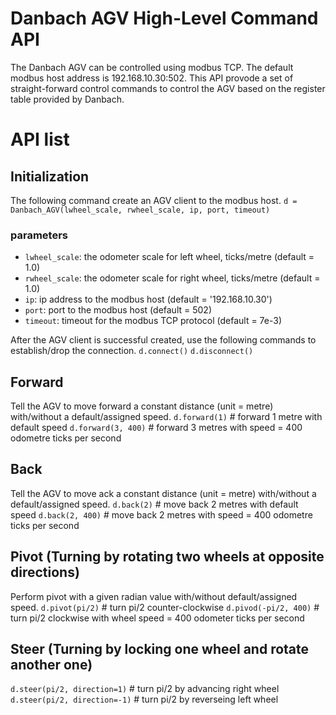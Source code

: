 # Danbach AGV High-Level Command API
The Danbach AGV can be controlled using modbus TCP.
The default modbus host address is 192.168.10.30:502.
This API provode a set of straight-forward control commands to control the AGV based on the register table provided by Danbach.

# API list

## Initialization
The following command create an AGV client to the modbus host.
`d = Danbach_AGV(lwheel_scale, rwheel_scale, ip, port, timeout)`
### parameters
 - `lwheel_scale`: the odometer scale for left wheel, ticks/metre (default = 1.0)
 - `rwheel_scale`: the odometer scale for right wheel, ticks/metre (default = 1.0)
 - `ip`: ip address to the modbus host (default = '192.168.10.30')
 - `port`: port to the modbus host (default = 502)
 - `timeout`: timeout for the modbus TCP protocol (default = 7e-3)

After the AGV client is successful created, use the following commands to establish/drop the connection.
`d.connect()`
`d.disconnect()`

## Forward
Tell the AGV to move forward a constant distance (unit = metre) with/without a default/assigned speed.
`d.forward(1)`      # forward 1 metre with default speed
`d.forward(3, 400)` # forward 3 metres with speed = 400 odometre ticks per second

## Back
Tell the AGV to move ack a constant distance (unit = metre) with/without a default/assigned speed.
`d.back(2)`         # move back 2 metres with default speed
`d.back(2, 400)`    # move back 2 metres with speed = 400 odometre ticks per second

## Pivot (Turning by rotating two wheels at opposite directions)
Perform pivot with a given radian value with/without default/assigned speed.
`d.pivot(pi/2)`       # turn pi/2 counter-clockwise
`d.pivod(-pi/2, 400)` # turn pi/2 clockwise with wheel speed = 400 odometer ticks per second

## Steer (Turning by locking one wheel and rotate another one)
`d.steer(pi/2, direction=1)`  # turn pi/2 by advancing right wheel
`d.steer(pi/2, direction=-1)` # turn pi/2 by reverseing left wheel


